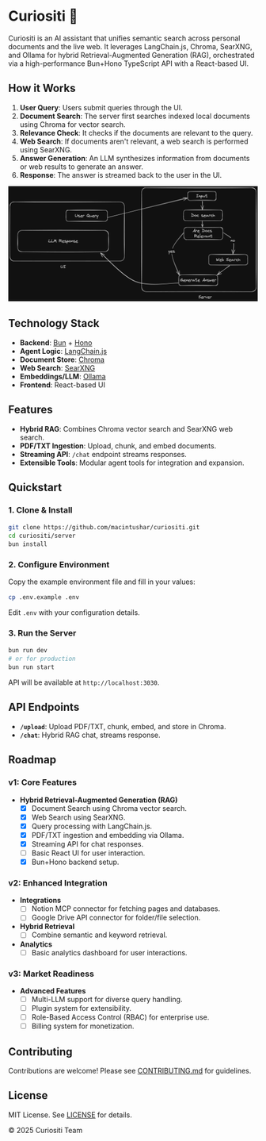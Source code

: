 # Curiositi 🧠

Curiositi is an AI assistant that unifies semantic search across personal documents and the live web. It leverages LangChain.js, Chroma, SearXNG, and Ollama for hybrid Retrieval-Augmented Generation (RAG), orchestrated via a high-performance Bun+Hono TypeScript API with a React-based UI.

## How it Works

1. **User Query**: Users submit queries through the UI.
2. **Document Search**: The server first searches indexed local documents using Chroma for vector search.
3. **Relevance Check**: It checks if the documents are relevant to the query.
4. **Web Search**: If documents aren't relevant, a web search is performed using SearXNG.
5. **Answer Generation**: An LLM synthesizes information from documents or web results to generate an answer.
6. **Response**: The answer is streamed back to the user in the UI.

![Flow Image](./docs/curiositi-flow.png)

## Technology Stack

- **Backend**: [Bun](https://bun.sh/) + [Hono](https://hono.dev/)
- **Agent Logic**: [LangChain.js](https://js.langchain.com/docs/get_started/introduction)
- **Document Store**: [Chroma](https://www.trychroma.com/)
- **Web Search**: [SearXNG](https://docs.searxng.org/)
- **Embeddings/LLM**: [Ollama](https://ollama.com/)
- **Frontend**: React-based UI

## Features

- **Hybrid RAG**: Combines Chroma vector search and SearXNG web search.
- **PDF/TXT Ingestion**: Upload, chunk, and embed documents.
- **Streaming API**: `/chat` endpoint streams responses.
- **Extensible Tools**: Modular agent tools for integration and expansion.

## Quickstart

### 1. Clone & Install

```bash
git clone https://github.com/macintushar/curiositi.git
cd curiositi/server
bun install
```

### 2. Configure Environment

Copy the example environment file and fill in your values:

```bash
cp .env.example .env
```

Edit `.env` with your configuration details.

### 3. Run the Server

```bash
bun run dev
# or for production
bun run start
```

API will be available at `http://localhost:3030`.

## API Endpoints

- **`/upload`**: Upload PDF/TXT, chunk, embed, and store in Chroma.
- **`/chat`**: Hybrid RAG chat, streams response.

## Roadmap

### v1: Core Features

- **Hybrid Retrieval-Augmented Generation (RAG)**
  - [x] Document Search using Chroma vector search.
  - [x] Web Search using SearXNG.
  - [x] Query processing with LangChain.js.
  - [x] PDF/TXT ingestion and embedding via Ollama.
  - [x] Streaming API for chat responses.
  - [ ] Basic React UI for user interaction.
  - [x] Bun+Hono backend setup.

### v2: Enhanced Integration

- **Integrations**
  - [ ] Notion MCP connector for fetching pages and databases.
  - [ ] Google Drive API connector for folder/file selection.
- **Hybrid Retrieval**
  - [ ] Combine semantic and keyword retrieval.
- **Analytics**
  - [ ] Basic analytics dashboard for user interactions.

### v3: Market Readiness

- **Advanced Features**
  - [ ] Multi-LLM support for diverse query handling.
  - [ ] Plugin system for extensibility.
  - [ ] Role-Based Access Control (RBAC) for enterprise use.
  - [ ] Billing system for monetization.

## Contributing

Contributions are welcome! Please see [CONTRIBUTING.md](CONTRIBUTING.md) for guidelines.

## License

MIT License. See [LICENSE](LICENSE) for details.

© 2025 Curiositi Team
